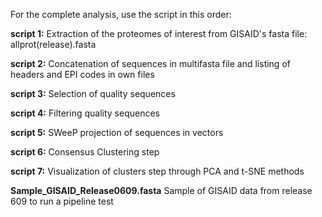 For the complete analysis, use the script in this order:

**script 1:** Extraction of the proteomes of interest from GISAID's fasta file: allprot(release).fasta

**script 2:** Concatenation of sequences in multifasta file and listing of headers and EPI codes in own files

**script 3:** Selection of quality sequences

**script 4:** Filtering quality sequences

**script 5:** SWeeP projection of sequences in vectors

**script 6:** Consensus Clustering step

**script 7:** Visualization of clusters step through PCA and t-SNE methods

**Sample_GISAID_Release0609.fasta** Sample of GISAID data from release 609 to run a pipeline test
